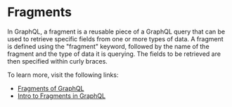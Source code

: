 # Fragments

In GraphQL, a fragment is a reusable piece of a GraphQL query that can be used to retrieve specific fields from one or more types of data. A fragment is defined using the "fragment" keyword, followed by the name of the fragment and the type of data it is querying. The fields to be retrieved are then specified within curly braces.

To learn more, visit the following links:

- [Fragments of GraphQL](https://graphql.org/learn/queries/#fragments)
- [Intro to Fragments in GraphQL](https://graphql.org/learn/queries/#fragments)